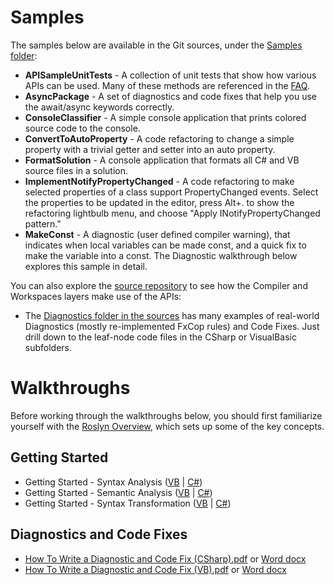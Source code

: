 # Samples

The samples below are available in the Git sources, under the [Samples folder](https://github.com/dotnet/roslyn/tree/master/src/Samples): 
* **APISampleUnitTests** - A collection of unit tests that show how various APIs can be used. Many of these methods are referenced in the [FAQ](https://github.com/dotnet/roslyn/wiki/FAQ). 
* **AsyncPackage** - A set of diagnostics and code fixes that help you use the await/async keywords correctly. 
* **ConsoleClassifier** - A simple console application that prints colored source code to the console. 
* **ConvertToAutoProperty** - A code refactoring to change a simple property with a trivial getter and setter into an auto property. 
* **FormatSolution** - A console application that formats all C# and VB source files in a solution. 
* **ImplementNotifyPropertyChanged** - A code refactoring to make selected properties of a class support PropertyChanged events. Select the properties to be updated in the editor, press Alt+. to show the refactoring lightbulb menu, and choose "Apply INotifyPropertyChanged pattern." 
* **MakeConst** - A diagnostic (user defined compiler warning), that indicates when local variables can be made const, and a quick fix to make the variable into a const. The Diagnostic walkthrough below explores this sample in detail.

You can also explore the [source repository](https://github.com/dotnet/roslyn/tree/master/src) to see how the Compiler and Workspaces layers make use of the APIs: 
* The [Diagnostics folder in the sources](https://github.com/dotnet/roslyn/tree/master/src/Diagnostics) has many examples of real-world Diagnostics (mostly re-implemented FxCop rules) and Code Fixes. Just drill down to the leaf-node code files in the CSharp or VisualBasic subfolders.

# Walkthroughs
Before working through the walkthroughs below, you should first familiarize yourself with the [Roslyn Overview](https://github.com/dotnet/roslyn/wiki/Roslyn-Overview), which sets up some of the key concepts.

## Getting Started
* Getting Started - Syntax Analysis ([VB](https://github.com/dotnet/roslyn/wiki/Getting-Started-VB-Syntax-Analysis) | [C#](https://github.com/dotnet/roslyn/wiki/Getting-Started-C%23-Syntax-Analysis))
* Getting Started - Semantic Analysis ([VB](https://github.com/dotnet/roslyn/wiki/Getting-Started-VB-Semantic-Analysis) | [C#](https://github.com/dotnet/roslyn/wiki/Getting-Started-C%23-Semantic-Analysis))
* Getting Started - Syntax Transformation ([VB](https://github.com/dotnet/roslyn/wiki/Getting-Started-VB-Syntax-Transformation) | [C#](https://github.com/dotnet/roslyn/wiki/Getting-Started-C%23-Syntax-Transformation))

## Diagnostics and Code Fixes
* [How To Write a Diagnostic and Code Fix (CSharp).pdf](../blob/master/docs/samples/csharp-diag.pdf) or [Word docx](../blob/master/docs/samples/csharp-diag.docx)
* [How To Write a Diagnostic and Code Fix (VB).pdf](../blob/master/docs/samples/vb-diag.pdf) or [Word docx](../blob/master/docs/samples/vb-diag.docx)

